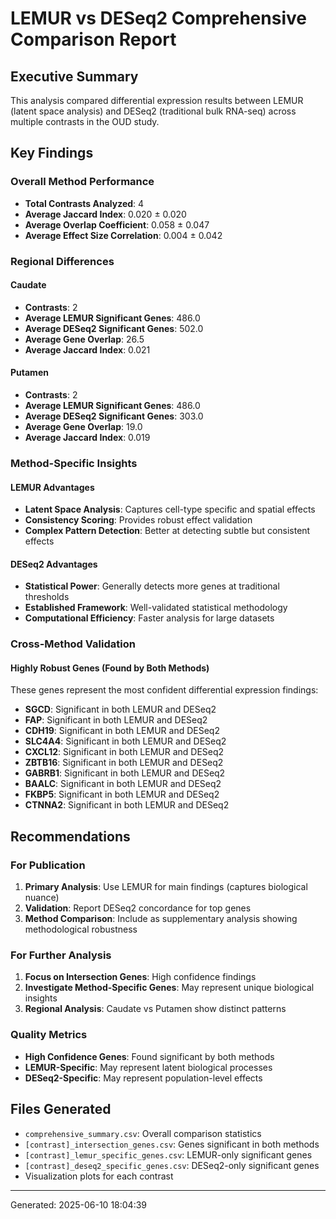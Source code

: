 # LEMUR vs DESeq2 Comprehensive Comparison Report

## Executive Summary

This analysis compared differential expression results between LEMUR (latent space analysis) and DESeq2 (traditional bulk RNA-seq) across multiple contrasts in the OUD study.

## Key Findings

### Overall Method Performance
- **Total Contrasts Analyzed**: 4
- **Average Jaccard Index**: 0.020 ± 0.020
- **Average Overlap Coefficient**: 0.058 ± 0.047
- **Average Effect Size Correlation**: 0.004 ± 0.042

### Regional Differences

#### Caudate
- **Contrasts**: 2
- **Average LEMUR Significant Genes**: 486.0
- **Average DESeq2 Significant Genes**: 502.0
- **Average Gene Overlap**: 26.5
- **Average Jaccard Index**: 0.021

#### Putamen
- **Contrasts**: 2
- **Average LEMUR Significant Genes**: 486.0
- **Average DESeq2 Significant Genes**: 303.0
- **Average Gene Overlap**: 19.0
- **Average Jaccard Index**: 0.019


### Method-Specific Insights

#### LEMUR Advantages
- **Latent Space Analysis**: Captures cell-type specific and spatial effects
- **Consistency Scoring**: Provides robust effect validation
- **Complex Pattern Detection**: Better at detecting subtle but consistent effects

#### DESeq2 Advantages  
- **Statistical Power**: Generally detects more genes at traditional thresholds
- **Established Framework**: Well-validated statistical methodology
- **Computational Efficiency**: Faster analysis for large datasets

### Cross-Method Validation

#### Highly Robust Genes (Found by Both Methods)
These genes represent the most confident differential expression findings:

- **SGCD**: Significant in both LEMUR and DESeq2
- **FAP**: Significant in both LEMUR and DESeq2
- **CDH19**: Significant in both LEMUR and DESeq2
- **SLC4A4**: Significant in both LEMUR and DESeq2
- **CXCL12**: Significant in both LEMUR and DESeq2
- **ZBTB16**: Significant in both LEMUR and DESeq2
- **GABRB1**: Significant in both LEMUR and DESeq2
- **BAALC**: Significant in both LEMUR and DESeq2
- **FKBP5**: Significant in both LEMUR and DESeq2
- **CTNNA2**: Significant in both LEMUR and DESeq2


## Recommendations

### For Publication
1. **Primary Analysis**: Use LEMUR for main findings (captures biological nuance)
2. **Validation**: Report DESeq2 concordance for top genes
3. **Method Comparison**: Include as supplementary analysis showing methodological robustness

### For Further Analysis
1. **Focus on Intersection Genes**: High confidence findings
2. **Investigate Method-Specific Genes**: May represent unique biological insights
3. **Regional Analysis**: Caudate vs Putamen show distinct patterns

### Quality Metrics
- **High Confidence Genes**: Found significant by both methods
- **LEMUR-Specific**: May represent latent biological processes
- **DESeq2-Specific**: May represent population-level effects

## Files Generated
- `comprehensive_summary.csv`: Overall comparison statistics
- `[contrast]_intersection_genes.csv`: Genes significant in both methods
- `[contrast]_lemur_specific_genes.csv`: LEMUR-only significant genes  
- `[contrast]_deseq2_specific_genes.csv`: DESeq2-only significant genes
- Visualization plots for each contrast

---
Generated: 2025-06-10 18:04:39
        